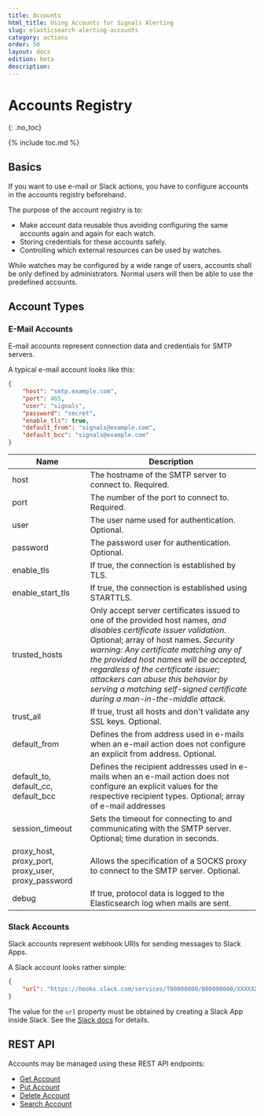 ```yaml
---
title: Accounts
html_title: Using Accounts for Signals Alerting
slug: elasticsearch-alerting-accounts
category: actions
order: 50
layout: docs
edition: beta
description: 
---
```


<!--- Copyright 2019 floragunn GmbH -->

# Accounts Registry
{: .no_toc}

{% include toc.md %}

## Basics

If you want to use e-mail or Slack actions, you have to configure accounts in the accounts registry beforehand. 

The purpose of the account registry is to:

* Make account data reusable thus avoiding configuring the same accounts again and again for each watch.
* Storing credentials for these accounts safely.
* Controlling which external resources can be used by watches.

While watches may be configured by a wide range of users, accounts shall be only defined by administrators. Normal users will then be able to use the predefined accounts.

## Account Types

### E-Mail Accounts

E-mail accounts represent connection data and credentials for SMTP servers. 

A typical e-mail account looks like this:

```json
{
	"host": "smtp.example.com",
	"port": 465,
	"user": "signals",
	"password": "secret",
	"enable_tls": true,
	"default_from": "signals@example.com",
	"default_bcc": "signals@example.com"
}
```

| Name | Description |
|---|---|
| host | The hostname of the SMTP server to connect to. Required. |
| port | The number of the port to connect to. Required. |
| user | The user name used for authentication. Optional. |
| password | The password user for authentication. Optional. |
| enable\_tls | If true, the connection is established by TLS. |
| enable\_start\_tls | If true, the connection is established using STARTTLS. |
| trusted_hosts | Only accept server certificates issued to one of the provided host names, *and disables certificate issuer validation.* Optional; array of host names. *Security warning: Any certificate matching any of the provided host names will be accepted, regardless of the certificate issuer; attackers can abuse this behavior by serving a matching self-signed certificate during a man-in-the-middle attack.* |
| trust_all | If true, trust all hosts and don't validate any SSL keys. Optional. |
| default_from | Defines the from address used in e-mails when an e-mail action does not configure an explicit from address. Optional. |
| default\_to, default\_cc, default\_bcc  | Defines the recipient addresses used in e-mails when an e-mail action does not configure an explicit values for the respective recipient types. Optional; array of e-mail addresses |
| session_timeout | Sets the timeout for connecting to and communicating with the SMTP server. Optional; time duration in seconds. |
| proxy\_host, proxy\_port, proxy\_user, proxy\_password | Allows the specification of a SOCKS proxy to connect to the SMTP server. Optional. |
| debug | If true, protocol data is logged to the Elasticsearch log when mails are sent. |

### Slack Accounts

Slack accounts represent webhook URIs for sending messages to Slack Apps.

A Slack account looks rather simple:

```json
{
	"url": "https://hooks.slack.com/services/T00000000/B00000000/XXXXXXXXXXXXXXXXXXXXXXXX"
}
```

The value for the `url` property must be obtained by creating a Slack App inside Slack. See the [Slack docs](https://api.slack.com/incoming-webhooks) for details.

## REST API

Accounts may be managed using these REST API endpoints:

* [Get Account](rest_api_account_get.md)
* [Put Account](rest_api_account_put.md)
* [Delete Account](rest_api_account_delete.md)
* [Search Account](rest_api_account_search.md)


